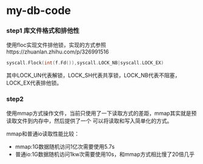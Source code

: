 # my-db-code

### step1 库文件格式和排他性
使用floc实现文件排他锁，实现的方式参照https://zhuanlan.zhihu.com/p/326991516
```go
syscall.Flock(int(f.Fd()),syscall.LOCK_NB|syscall.LOCK_EX)
```
其中LOCK_UN代表解锁，LOCK_SH代表共享锁，LOCK_NB代表不阻塞，LOCK_EX代表排他锁。


### step2 
使用mmap方式操作文件，当前只使用了一下读取方式的差距，mmap其实就是预读取文件到内存中，然后提供了一个
可以将读取和写入简单化的方式。

mmap和普通io读取性能比较：
* mmap:1G数据随机访问1亿次需要使用5.7s
* 普通io:1G数据随机访问1kw次需要使用10s，和mmap方式相比慢了20倍几乎

